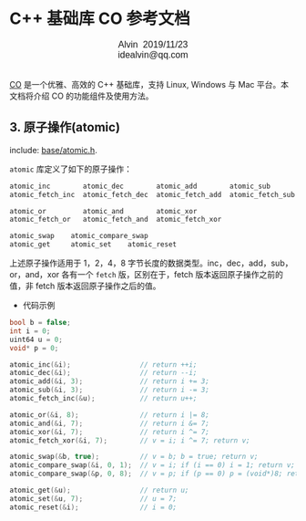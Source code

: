 # C++ 基础库 CO 参考文档

<font face="Arial" size=3>
<center>
Alvin &nbsp;2019/11/23
</center>
<center>
idealvin@qq.com
</center>
<br />
</font>
  
  
[CO](https://github.com/idealvin/co/) 是一个优雅、高效的 C++ 基础库，支持 Linux, Windows 与 Mac 平台。本文档将介绍 CO 的功能组件及使用方法。

## 3. 原子操作(atomic)

include: [base/atomic.h](https://github.com/idealvin/co/tree/master/base/atomic.h).

`atomic` 库定义了如下的原子操作：

```cpp
atomic_inc        atomic_dec        atomic_add        atomic_sub
atomic_fetch_inc  atomic_fetch_dec  atomic_fetch_add  atomic_fetch_sub

atomic_or         atomic_and        atomic_xor
atomic_fetch_or   atomic_fetch_and  atomic_fetch_xor

atomic_swap    atomic_compare_swap
atomic_get     atomic_set    atomic_reset
```

上述原子操作适用于 1，2，4，8 字节长度的数据类型。inc，dec，add，sub，or，and，xor 各有一个 `fetch` 版，区别在于，fetch 版本返回原子操作之前的值，非 fetch 版本返回原子操作之后的值。

- 代码示例

```cpp
bool b = false;
int i = 0;
uint64 u = 0;
void* p = 0;

atomic_inc(&i);                 // return ++i;
atomic_dec(&i);                 // return --i;
atomic_add(&i, 3);              // return i += 3;
atomic_sub(&i, 3);              // return i -= 3;
atomic_fetch_inc(&u);           // return u++;

atomic_or(&i, 8);               // return i |= 8;
atomic_and(&i, 7);              // return i &= 7;
atomic_xor(&i, 7);              // return i ^= 7;
atomic_fetch_xor(&i, 7);        // v = i; i ^= 7; return v;

atomic_swap(&b, true);          // v = b; b = true; return v;
atomic_compare_swap(&i, 0, 1);  // v = i; if (i == 0) i = 1; return v;
atomic_compare_swap(&p, 0, 8);  // v = p; if (p == 0) p = (void*)8; return v;

atomic_get(&u);                 // return u;
atomic_set(&u, 7);              // u = 7;
atomic_reset(&i);               // i = 0;
```

